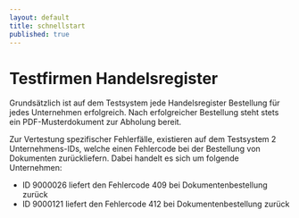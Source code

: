 ```yaml
---
layout: default
title: schnellstart
published: true
---
```


# Testfirmen Handelsregister

Grundsätzlich ist auf dem Testsystem jede Handelsregister Bestellung für jedes Unternehmen erfolgreich. 
Nach erfolgreicher Bestellung steht stets ein PDF-Musterdokument zur Abholung bereit.

Zur Vertestung spezifischer Fehlerfälle, existieren auf dem Testsystem 2 Unternehmens-IDs, welche einen Fehlercode bei der Bestellung von Dokumenten zurückliefern.
Dabei handelt es sich um folgende Unternehmen:

- ID 9000026 liefert den Fehlercode 409 bei Dokumentenbestellung zurück
- ID 9000121 liefert den Fehlercode 412 bei Dokumentenbestellung zurück
